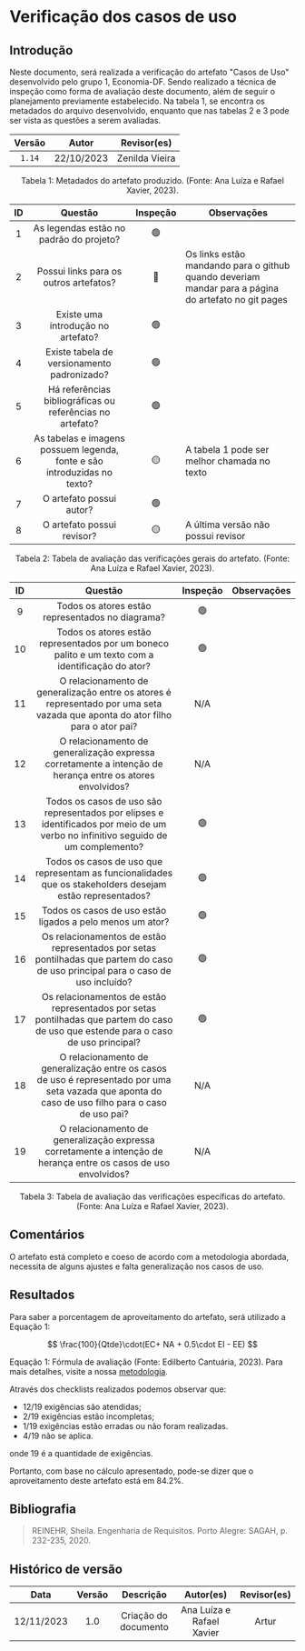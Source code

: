 # Verificação dos casos de uso

## Introdução

Neste documento, será realizada a verificação do artefato "Casos de Uso" desenvolvido pelo grupo 1, Economia-DF. Sendo realizado a técnica de inspeção como forma de avaliação deste documento, além de seguir o planejamento previamente estabelecido. Na tabela 1, se encontra os metadados do arquivo desenvolvido, enquanto que nas tabelas 2 e 3 pode ser vista as questões a serem avaliadas.

<center>

| Versão |  Autor |      Revisor(es)     |
| :----: | :--------: | :-------------: |
| `1.14`  | 22/10/2023 | Zenilda Vieira | - |

<div style="text-align: center">
<p> Tabela 1: Metadados do artefato produzido. (Fonte: Ana Luíza e Rafael Xavier, 2023). </p>
</div>

</center>

<center>

|  ID   |                                 Questão                                  | Inspeção | Observações |
| :---: | :----------------------------------------------------------------------: | :------: | ----------- |
|   1   |                 As legendas estão no padrão do projeto?                  |    🟢     |             |
|   2   |                  Possui links para os outros artefatos?                  |    🔴     |      Os links estão mandando para o github quando deveriam mandar para a página do artefato no git pages       |
|   3   |                    Existe uma introdução no artefato?                    |    🟢     |             |
|   4   |               Existe tabela de versionamento padronizado?                |    🟢     |             |
|   5   |        Há referências bibliográficas ou referências no artefato?         |    🟢     |             |
|   6   | As tabelas e imagens possuem legenda, fonte e são introduzidas no texto? |    🟡     |      A tabela 1 pode ser melhor chamada no texto       |
|   7   |                         O artefato possui autor?                         |    🟢     |             |
|   8   |                        O artefato possui revisor?                        |    🟡     |       A última versão não possui revisor      |

</center>

<div style="text-align: center">
<p> Tabela 2: Tabela de avaliação das verificações gerais do artefato. (Fonte: Ana Luíza e Rafael Xavier, 2023). </p>
</div>

<center>

|  ID   |                                 Questão                                  | Inspeção | Observações |
| :---: | :----------------------------------------------------------------------: | :------: | ----------- |
|   9   |      Todos os atores estão representados no diagrama?         |    🟢     |             |
|   10   | Todos os atores estão representados por um boneco palito e um texto com a identificação do ator? |    🟢     |             |
|   11  |  O relacionamento de generalização entre os atores é representado por uma seta vazada que aponta do ator filho para o ator pai? |    N/A    |             |
|   12  | O relacionamento de generalização expressa corretamente a intenção de herança entre os atores envolvidos? |    N/A     |             |
|   13   |  Todos os casos de uso são representados por elipses e identificados por meio de um verbo no infinitivo seguido de um complemento?  |    🟢     |             |
|   14   | Todos os casos de uso que representam as funcionalidades que os stakeholders desejam estão representados? |    🟢     |             |
|   15   | Todos os casos de uso estão ligados a pelo menos um ator?   |    🟢     |             |
|   16   |  Os relacionamentos de <include> estão representados por setas pontilhadas que partem do caso de uso principal para o caso de uso incluído? |    🟢     |             |
|   17   | Os relacionamentos de <extend> estão representados por setas pontilhadas que partem do caso de uso que estende para o caso de uso principal? |    🟢     |             |
|   18   | O relacionamento de generalização entre os casos de uso é representado por uma seta vazada que aponta do caso de uso filho para o caso de uso pai? |    N/A     |             |
|   19   | O relacionamento de generalização expressa corretamente a intenção de herança entre os casos de uso envolvidos?  |    N/A     |             |

<div style="text-align: center">
<p> Tabela 3: Tabela de avaliação das verificações específicas do artefato. (Fonte: Ana Luíza e Rafael Xavier, 2023). </p>
</div>

</center>

## Comentários

O artefato está completo e coeso de acordo com a metodologia abordada, necessita de alguns ajustes e falta generalização nos casos de uso.

## Resultados

Para saber a porcentagem de aproveitamento do artefato, será utilizado a Equação 1:

$$
\frac{100}{Qtde}\cdot(EC+ NA + 0.5\cdot EI - EE)
$$


<div >
<p>Equação 1: Fórmula de avaliação (Fonte: Edilberto Cantuária, 2023). Para mais detalhes, visite a nossa <a href="../metodologia.md">metodologia</a>.</p>
</div>

Através dos checklists realizados podemos observar que:

- 12/19 exigências são atendidas;
- 2/19 exigências estão incompletas;
- 1/19 exigências estão erradas ou não foram realizadas.
- 4/19 não se aplica.

onde 19 é a quantidade de exigências.

Portanto, com base no cálculo apresentado, pode-se dizer que o aproveitamento deste artefato está em 84.2%.

## Bibliografia

> REINEHR, Sheila. Engenharia de Requisitos. Porto Alegre: SAGAH, p. 232-235, 2020.

## Histórico de versão

|    Data    | Versão |      Descrição       |      Autor(es)      | Revisor(es) |
| :--------: | :----: | :------------------: | :-----------------: | :---------: |
| 12/11/2023 |  1.0   | Criação do documento |      Ana Luíza e Rafael Xavier      |  Artur |


